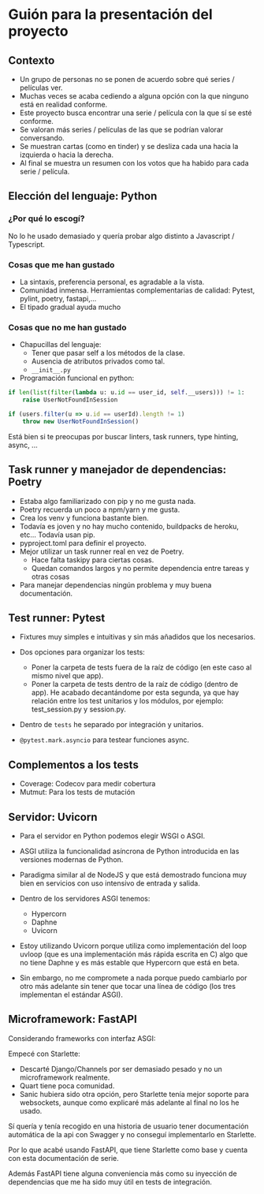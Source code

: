 # Guión para la presentación del proyecto

## Contexto

- Un grupo de personas no se ponen de acuerdo sobre qué series / películas ver.
- Muchas veces se acaba cediendo a alguna opción con la que ninguno está en realidad conforme.
- Este proyecto busca encontrar una serie / película con la que sí se esté conforme.
- Se valoran más series / películas de las que se podrían valorar conversando.
- Se muestran cartas (como en tinder) y se desliza cada una hacia la izquierda o hacia la derecha.
- Al final se muestra un resumen con los votos que ha habido para cada serie / película.

## Elección del lenguaje: Python

### ¿Por qué lo escogí? 
No lo he usado demasiado y quería probar algo distinto a Javascript / Typescript.

### Cosas que me han gustado
- La sintaxis, preferencia personal, es agradable a la vista.
- Comunidad inmensa. Herramientas complementarias de calidad: Pytest, pylint, poetry, fastapi,...
- El tipado gradual ayuda mucho

### Cosas que no me han gustado
- Chapucillas del lenguaje:
    - Tener que pasar self a los métodos de la clase.
    - Ausencia de atributos privados como tal.
    - `__init__.py`
- Programación funcional en python:
```python
if len(list(filter(lambda u: u.id == user_id, self.__users))) != 1:
    raise UserNotFoundInSession
```
```javascript
if (users.filter(u => u.id == userId).length != 1)
    throw new UserNotFoundInSession()
```

Está bien si te preocupas por buscar linters, task runners, type hinting, async, ...

## Task runner y manejador de dependencias: Poetry

- Estaba algo familiarizado con pip y no me gusta nada.
- Poetry recuerda un poco a npm/yarn y me gusta.
- Crea los venv y funciona bastante bien.
- Todavía es joven y no hay mucho contenido, buildpacks de heroku, etc... Todavía usan pip.
- pyproject.toml para definir el proyecto.
- Mejor utilizar un task runner real en vez de Poetry.
    - Hace falta taskipy para ciertas cosas.
    - Quedan comandos largos y no permite dependencia entre tareas y otras cosas
- Para manejar dependencias ningún problema y muy buena documentación.

## Test runner: Pytest

- Fixtures muy simples e intuitivas y sin más añadidos que los necesarios.
- Dos opciones para organizar los tests:
    - Poner la carpeta de tests fuera de la raíz de código (en este caso al mismo nivel que app).
    - Poner la carpeta de tests dentro de la raíz de código (dentro de app). He acabado decantándome por esta segunda, ya que hay relación entre los test unitarios y los módulos, por ejemplo: test_session.py y session.py.

- Dentro de `tests` he separado por integración y unitarios.
- `@pytest.mark.asyncio` para testear funciones async.

## Complementos a los tests

- Coverage: Codecov para medir cobertura
- Mutmut: Para los tests de mutación

## Servidor: Uvicorn

- Para el servidor en Python podemos elegir WSGI o ASGI.
- ASGI utiliza la funcionalidad asíncrona de Python introducida en las versiones modernas de Python.
- Paradigma similar al de NodeJS y que está demostrado funciona muy bien en servicios con uso intensivo de entrada y salida.

- Dentro de los servidores ASGI tenemos:
    - Hypercorn
    - Daphne
    - Uvicorn
    
- Estoy utilizando Uvicorn porque utiliza como implementación del loop uvloop (que es una implementación más rápida escrita en C) algo que no tiene Daphne y es más estable que Hypercorn que está en beta. 
- Sin embargo, no me compromete a nada porque puedo cambiarlo por otro más adelante sin tener que tocar una línea de código (los tres implementan el estándar ASGI).


## Microframework: FastAPI

Considerando frameworks con interfaz ASGI:

Empecé con Starlette:
- Descarté Django/Channels por ser demasiado pesado y no un microframework realmente.
- Quart tiene poca comunidad.
- Sanic hubiera sido otra opción, pero Starlette tenía mejor soporte para websockets, aunque como explicaré más adelante al final no los he usado.

Sí quería y tenía recogido en una historia de usuario tener documentación automática de la api con Swagger y no conseguí implementarlo en Starlette.

Por lo que acabé usando FastAPI, que tiene Starlette como base y cuenta con esta documentación de serie.

Además FastAPI tiene alguna conveniencia más como su inyección de dependencias que me ha sido muy útil en tests de integración.

